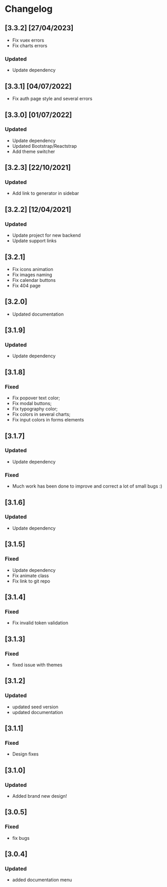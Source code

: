 # Changelog

## [3.3.2] [27/04/2023]

- Fix vuex errors
- Fix charts errors

### Updated
- Update dependency

## [3.3.1] [04/07/2022]

- Fix auth page style and several errors

## [3.3.0] [01/07/2022]

### Updated
- Update dependency
- Updated Bootstrap/Reactstrap
- Add theme switcher

## [3.2.3] [22/10/2021]

### Updated
- Add link to generator in sidebar

## [3.2.2] [12/04/2021] 

### Updated
- Update project for new backend
- Update support links

## [3.2.1]

- Fix icons animation
- Fix images naming
- Fix calendar buttons
- Fix 404 page

## [3.2.0]

- Updated documentation

## [3.1.9]

### Updated

- Update dependency

## [3.1.8]

### Fixed

- Fix popover text color;
- Fix modal buttons;
- Fix typography color;
- Fix colors in several charts;
- Fix input colors in forms elements

## [3.1.7]

### Updated

- Update dependency

### Fixed

- Much work has been done to improve and correct a lot of small bugs :)

## [3.1.6]

### Updated

- Update dependency

## [3.1.5]

### Fixed

- Update dependency
- Fix animate class
- Fix link to git repo

## [3.1.4]

### Fixed

- Fix invalid token validation

## [3.1.3]

### Fixed

- fixed issue with themes

## [3.1.2]

### Updated

- updated seed version
- updated documentation

## [3.1.1]

### Fixed

- Design fixes

## [3.1.0]

### Updated

- Added brand new design!

## [3.0.5]

### Fixed

- fix bugs

## [3.0.4]

### Updated

- added documentation menu
